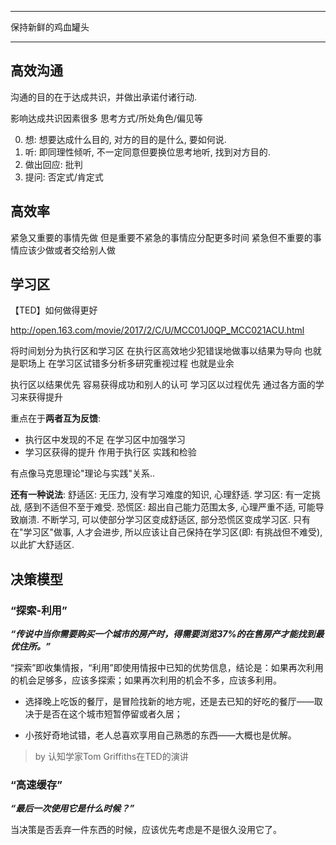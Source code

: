 

---

保持新鲜的鸡血罐头

---

## 高效沟通


沟通的目的在于达成共识，并做出承诺付诸行动.

影响达成共识因素很多 思考方式/所处角色/偏见等

0. 想: 想要达成什么目的, 对方的目的是什么, 要如何说.
1. 听: 即同理性倾听, 不一定同意但要换位思考地听, 找到对方目的.
2. 做出回应: 批判 
3. 提问: 否定式/肯定式

## 高效率

紧急又重要的事情先做 但是重要不紧急的事情应分配更多时间
紧急但不重要的事情应该少做或者交给别人做


## 学习区


【TED】如何做得更好

http://open.163.com/movie/2017/2/C/U/MCC01J0QP_MCC021ACU.html

将时间划分为执行区和学习区
在执行区高效地少犯错误地做事以结果为导向 也就是职场上
在学习区试错多分析多研究重视过程 也就是业余

执行区以结果优先 容易获得成功和别人的认可
学习区以过程优先 通过各方面的学习来获得提升

重点在于**两者互为反馈**:
* 执行区中发现的不足 在学习区中加强学习 
* 学习区获得的提升 作用于执行区 实践和检验

有点像马克思理论"理论与实践"关系..

**还有一种说法**:
舒适区: 无压力, 没有学习难度的知识, 心理舒适.
学习区: 有一定挑战, 感到不适但不至于难受.
恐慌区: 超出自己能力范围太多, 心理严重不适, 可能导致崩溃.
不断学习, 可以使部分学习区变成舒适区, 部分恐慌区变成学习区.
只有在"学习区"做事, 人才会进步, 所以应该让自己保持在学习区(即: 有挑战但不难受), 以此扩大舒适区.

## 决策模型

### “探索-利用”

***“传说中当你需要购买一个城市的房产时，得需要浏览37%的在售房产才能找到最优住所。”***

“探索”即收集情报，“利用”即使用情报中已知的优势信息，结论是：如果再次利用的机会足够多，应该多探索；如果再次利用的机会不多，应该多利用。

* 选择晚上吃饭的餐厅，是冒险找新的地方呢，还是去已知的好吃的餐厅——取决于是否在这个城市短暂停留或者久居；

* 小孩好奇地试错，老人总喜欢享用自己熟悉的东西——大概也是优解。

> by 认知学家Tom Griffiths在TED的演讲

### “高速缓存”

***“最后一次使用它是什么时候？”***

当决策是否丢弃一件东西的时候，应该优先考虑是不是很久没用它了。

